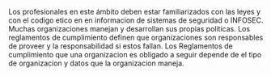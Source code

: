 Los profesionales en este ámbito deben estar familiarizados con las leyes y con el codigo etico en en informacion de sistemas de seguridad o INFOSEC.
Muchas organizaciones manejan y desarrollan sus propias politicas.
Los reglamentos de cumplimiento definen que organizaciones son responsables de proveer y la responsabilidad si estos fallan.
Los Reglamentos de cumplimiento que una organizacion es obligado a seguir depende de el tipo de organizacion y datos que la organizacion maneja. 
